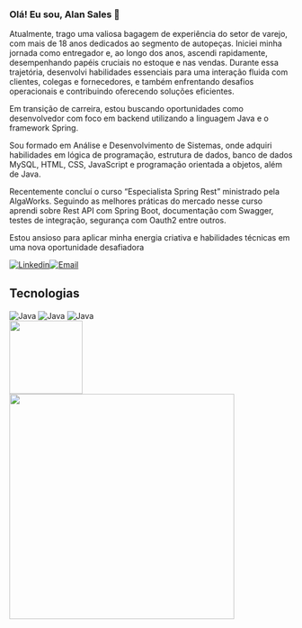 ### Olá! Eu sou, Alan Sales 👋

Atualmente, trago uma valiosa bagagem de experiência do setor de varejo, com mais de 18 anos dedicados ao segmento de autopeças. Iniciei minha jornada como entregador e, ao longo dos anos, ascendi rapidamente, desempenhando papéis cruciais no estoque e nas vendas. Durante essa trajetória, desenvolvi habilidades essenciais para uma interação fluida com clientes, colegas e fornecedores, e também enfrentando desafios operacionais e contribuindo oferecendo soluções eficientes.

Em transição de carreira, estou buscando oportunidades como desenvolvedor com foco em backend utilizando a linguagem Java e o framework Spring.

Sou formado em Análise e Desenvolvimento de Sistemas, onde adquiri habilidades em lógica de programação, estrutura de dados, banco de dados MySQL, HTML, CSS, JavaScript e programação orientada a objetos, além de Java.

Recentemente concluí o curso “Especialista Spring Rest” ministrado pela AlgaWorks. Seguindo as melhores práticas do mercado nesse curso aprendi sobre Rest API com Spring Boot, documentação com Swagger, testes de integração, segurança com Oauth2 entre outros.

Estou ansioso para aplicar minha energia criativa e habilidades técnicas em uma nova oportunidade desafiadora

[![Linkedin](https://img.shields.io/badge/LinkedIn-0077B5?style=for-the-badge&logo=linkedin&logoColor=white)](https://www.linkedin.com/in/alanfsales/)[![Email](https://img.shields.io/badge/Gmail-D14836?style=for-the-badge&logo=gmail&logoColor=white)](alanfsales27@gmail.com)

## Tecnologias

<img align="center" alt="Java" src="https://img.shields.io/badge/Java-ED8B00?style=for-the-badge&logo=java&logoColor=white" />
<img align="center" alt="Java" src="https://img.shields.io/badge/Spring-6DB33F?style=for-the-badge&logo=spring&logoColor=white" />
<img align="center" alt="Java" src="https://img.shields.io/badge/MySQL-00000F?style=for-the-badge&logo=mysql&logoColor=white" />

<div>
  <img height="130em" src="https://github-readme-stats.vercel.app/api?username=alanfsales&show_icons=true&theme=transparent"><br>
  <img height="400em" src="https://github-readme-stats.vercel.app/api/top-langs/?username=alanfsales&langs_count=8">
</div>




